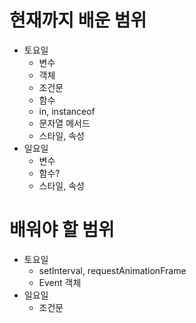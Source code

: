 # 현재까지 배운 범위

- 토요일
    - 변수
    - 객체
    - 조건문
    - 함수
    - in, instanceof
    - 문자열 메서드
    - 스타일, 속성
- 일요일
    - 변수
    - 함수?
    - 스타일, 속성

# 배워야 할 범위

- 토요일
    - setInterval, requestAnimationFrame
    - Event 객체
- 일요일
    - 조건문